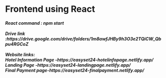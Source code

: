 <h1>Frontend using React</h1>

<h5>
React command :
npm start
<br><br>
Drive link :https://drive.google.com/drive/folders/1m8awfJHBy9h3O3e2TQiCW_Qbpu4RGCoZ
<br><br>
Website links:<br>
Hotel Information Page -https://easyset24-hotelinfopage.netlify.app/ <br>
Landing Page -https://easyset24-landingpage.netlify.app/ <br>
Final Payment page-https://easyset24-finalpayment.netlify.app/ <br>
</h5>
